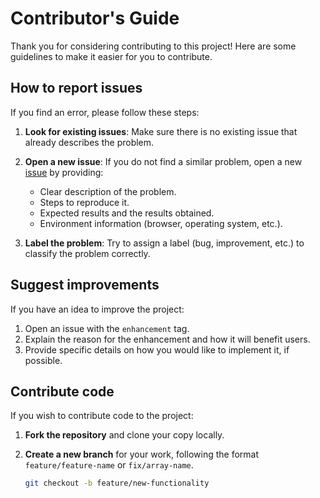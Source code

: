 # Contributor's Guide

Thank you for considering contributing to this project! Here are some guidelines to make it easier for you to contribute.

## How to report issues

If you find an error, please follow these steps:

1. **Look for existing issues**: Make sure there is no existing issue that already describes the problem.

2. **Open a new issue**: If you do not find a similar problem, open a new [issue](https://github.com/snakone/the-formatted-blog/issues) by providing:
   - Clear description of the problem.
   - Steps to reproduce it.
   - Expected results and the results obtained.
   - Environment information (browser, operating system, etc.).

3. **Label the problem**: Try to assign a label (bug, improvement, etc.) to classify the problem correctly.

## Suggest improvements

If you have an idea to improve the project:

1. Open an issue with the `enhancement` tag.
2. Explain the reason for the enhancement and how it will benefit users.
3. Provide specific details on how you would like to implement it, if possible.

## Contribute code

If you wish to contribute code to the project:

1. **Fork the repository** and clone your copy locally.

2. **Create a new branch** for your work, following the format `feature/feature-name` or `fix/array-name`.
   ````bash
   git checkout -b feature/new-functionality